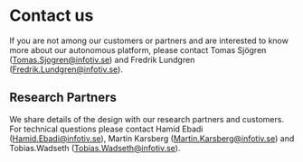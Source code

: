 # Contact us
If you are not among our customers or partners and are interested to know more about our autonomous platform, please contact Tomas Sjögren (Tomas.Sjogren@infotiv.se) and Fredrik Lundgren (Fredrik.Lundgren@infotiv.se).

## Research Partners
We share details of the design with our research partners and customers. For technical questions please contact Hamid Ebadi (Hamid.Ebadi@infotiv.se),  Martin Karsberg (Martin.Karsberg@infotiv.se) and Tobias.Wadseth (Tobias.Wadseth@infotiv.se). 
